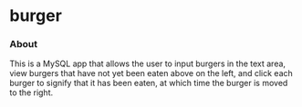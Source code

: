 # burger

### About
This is a MySQL app that allows the user to input burgers in the text area, view burgers that have not yet been eaten above on the left, and click each burger to signify that it has been eaten, at which time the burger is moved to the right.